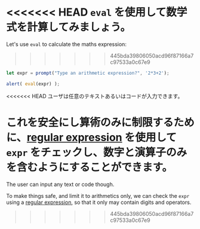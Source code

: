 <<<<<<< HEAD
`eval` を使用して数学式を計算してみましょう。
=======
Let's use `eval` to calculate the maths expression:
>>>>>>> 445bda39806050acd96f87166a7c97533a0c67e9

```js demo run
let expr = prompt("Type an arithmetic expression?", '2*3+2');

alert( eval(expr) );
```

<<<<<<< HEAD
ユーザは任意のテキストあるいはコードが入力できます。

これを安全にし算術のみに制限するために、[regular expression](info:regular-expressions) を使用して `expr` をチェックし、数字と演算子のみを含むようにすることができます。
=======
The user can input any text or code though.

To make things safe, and limit it to arithmetics only, we can check the `expr` using a [regular expression](info:regular-expressions), so that it only may contain digits and operators.
>>>>>>> 445bda39806050acd96f87166a7c97533a0c67e9
